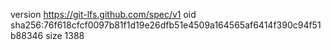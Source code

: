 version https://git-lfs.github.com/spec/v1
oid sha256:76f618cfcf0097b81f1d19e26dfb51e4509a164565af6414f390c94f51b88346
size 1388
